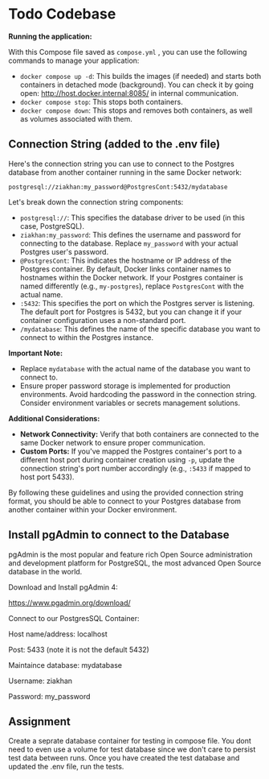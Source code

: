 # Todo Codebase

**Running the application:**

With this Compose file saved as `compose.yml` , you can use the following commands to manage your application:

* `docker compose up -d`: This builds the images (if needed) and starts both containers in detached mode (background). You can check it by going open: http://host.docker.internal:8085/ in internal communication.
* `docker compose stop`: This stops both containers.
* `docker compose down`: This stops and removes both containers, as well as volumes associated with them.

## Connection String (added to the .env file)

Here's the connection string you can use to connect to the Postgres database from another container running in the same Docker network:


```
postgresql://ziakhan:my_password@PostgresCont:5432/mydatabase
```

Let's break down the connection string components:

* `postgresql://`: This specifies the database driver to be used (in this case, PostgreSQL).
* `ziakhan:my_password`: This defines the username and password for connecting to the database. Replace `my_password` with your actual Postgres user's password.
* `@PostgresCont`: This indicates the hostname or IP address of the Postgres container. By default, Docker links container names to hostnames within the Docker network. If your Postgres container is named differently (e.g., `my-postgres`), replace `PostgresCont` with the actual name.
* `:5432`: This specifies the port on which the Postgres server is listening. The default port for Postgres is 5432, but you can change it if your container configuration uses a non-standard port.
* `/mydatabase`: This defines the name of the specific database you want to connect to within the Postgres instance.

**Important Note:**

* Replace `mydatabase` with the actual name of the database you want to connect to.
* Ensure proper password storage is implemented for production environments. Avoid hardcoding the password in the connection string. Consider environment variables or secrets management solutions.

**Additional Considerations:**

* **Network Connectivity:** Verify that both containers are connected to the same Docker network to ensure proper communication.
* **Custom Ports:** If you've mapped the Postgres container's port to a different host port during container creation using `-p`, update the connection string's port number accordingly (e.g., `:5433` if mapped to host port 5433).

By following these guidelines and using the provided connection string format, you should be able to connect to your Postgres database from another container within your Docker environment.

## Install pgAdmin to connect to the Database

pgAdmin is the most popular and feature rich Open Source administration and development platform for PostgreSQL, the most advanced Open Source database in the world.

Download and Install pgAdmin 4:

https://www.pgadmin.org/download/

Connect to our PostgresSQL Container:

Host name/address: localhost

Post: 5433 (note it is not the default 5432)

Maintaince database: mydatabase

Username: ziakhan

Password: my_password

## Assignment

Create a seprate database container for testing in compose file. You dont need to even use a volume for test database since we don't care to persist test data between runs. Once you have created the test database and updated the .env file, run the tests.  


